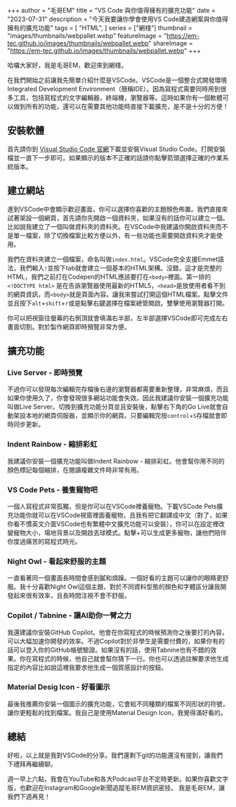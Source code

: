 +++
author = "毛哥EM"
title = "VS Code 與你值得擁有的擴充功能"
date = "2023-07-31"
description = "今天我要讓你學會使用VS Code建造網案與你值得擁有的擴充功能"
tags = [
    "HTML",
]
series = ["網棧"]
thumbnail = "images/thumbnails/webpallet.webp"
featureImage = "https://em-tec.github.io/images/thumbnails/webpallet.webp"
shareImage = "https://em-tec.github.io/images/thumbnails/webpallet.webp"
+++

哈囉大家好，我是毛哥EM，歡迎來到網棧。 

在我們開始之前讓我先簡單介紹什麼是VSCode。VSCode是一個整合式開發環境Integrated Development Environment（簡稱IDE）。因為寫程式需要同時用到很多工具，包括寫程式的文字編輯器，終端機，瀏覽器等。這時如果你有一個軟體可以做到所有的功能，還可以在需要其他功能時直接下載擴充，是不是十分的方便！

<!--more-->

## 安裝軟體

首先請你到 [Visual Studio Code 官網](https://code.visualstudio.com)下載並安裝Visual Studio Code。打開安裝檔並一直下一步即可。如果顯示的版本不正確的話請你點擊箭頭選擇正確的作業系統版本。

## 建立網站

進到VSCode中會顯示歡迎畫面，你可以選擇你喜歡的主題顏色佈置。我們直接來試著架設一個網頁，首先請你先開啟一個資料夾，如果沒有的話你可以建立一個。比如說我建立了一個叫做資料夾的資料夾。在VSCode中我建議你開啟資料夾而不是單一檔案，除了切換檔案比較方便以外，有一些功能也需要開啟資料夾才能使用。

我們在資料夾建立一個檔案，命名叫做`index.html`。VSCode完全支援Emmet語法，我們輸入`!`並按下tab就會建立一個基本的HTML架構。沒錯，這才是完整的HTML，我們之前打在Codepen的HTML應該要打在`<body>`裡面。第一排的`<!DOCTYPE html>` 是在告訴瀏覽器使用最新的HTML5，`<head>`是放使用者看不到的網頁資訊，而`<body>`就是頁面內容。讓我來嘗試打開這個HTML檔案。點擊文件並且按下`alt`+`shift`+`r`或是點擊右鍵選擇在檔案總管開啟。雙擊使用瀏覽器打開。

你可以把視窗往螢幕的右側頂就會填滿右半部，左半部選擇VSCode即可完成左右畫面切割。對於製作網頁即時預覽非常方便。

## 擴充功能

### Live Server - 即時預覽

不過你可以發現每次編輯完存檔後右邊的瀏覽器都需要重新整理，非常麻煩，而且如果你使用久了，你會發現很多網站功能會失效。因此我建議你安裝一個擴充功能叫做Live Server。切換到擴充功能分頁並且安裝後，點擊右下角的Go Live就會自動架設本地的網頁伺服器，並顯示你的網頁。只要編輯完按`control`+`S`存檔就會即時同步更新。

### Indent Rainbow - 縮排彩虹

我建議你安裝一個擴充功能叫做Indent Rainbow - 縮排彩虹。他會幫你用不同的顏色標記每個縮排，在閱讀複雜文件時非常有用。

### VS Code Pets - 養隻寵物吧

一個人寫程式非常孤獨，但是你可以在VSCode裡養寵物。下載VSCode Pets擴充功能你就可以在VSCode視窗裡面養寵物，且我有把它翻譯成中文（對了，如果你看不慣英文介面VSCode也有繁體中文擴充功能可以安裝），你可以在設定裡改變寵物大小，場地背景以及開啟丟球模式。點擊+可以生成更多寵物，讓他們陪伴你度過痛苦的寫程式時光。

### Night Owl - 看起來舒服的主題

一直看著同一個畫面長時間會感到膩和煩躁。一個好看的主題可以讓你的眼睛更舒服。我十分喜歡Night Owl這個主題，對於不同資料型態的顏色和字體區分讓我開發起來很有效率，且長時間注視不會不舒服。

### Copilot / Tabnine - 讓AI助你一臂之力

我還建議你安裝GitHub Copilot。他會在你寫程式的時候預測你之後要打的內容，可以大幅加速你開發的效率。不過Copilot對於非學生是需要付費的，如果你有的話可以登入你的GitHub帳號驗證。如果沒有的話，使用Tabnine也有不錯的效果。你在寫程式的時候，他自己就會幫你猜下一行。你也可以透過註解要求他生成指定的內容比如說這裡我要求他生成一個質感設計的按鈕。

### Material Desig Icon - 好看圖示

最後我推薦你安裝一個圖示的擴充功能，它會給不同種類的檔案不同形狀的符號，讓你更輕鬆的找到檔案。我自己是使用Material Design Icon，我覺得滿好看的。

## 總結

好啦，以上就是我對VSCode的分享。我們還剩下git的功能還沒有提到，讓我們下禮拜再繼續聊。

週一早上六點，我會在YouTube和各大Podcast平台不定時更新。如果你喜歡文字版，也歡迎在Instagram和Google新聞追蹤毛哥EM資訊密技。
我是毛哥EM，讓我們下週再見！